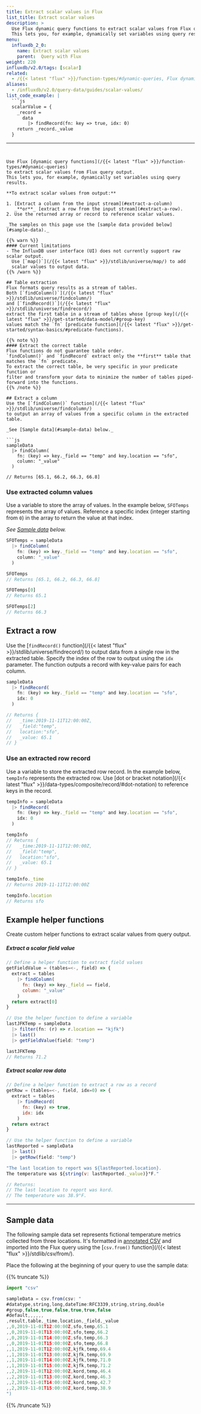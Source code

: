 ```yaml
---
title: Extract scalar values in Flux
list_title: Extract scalar values
description: >
  Use Flux dynamic query functions to extract scalar values from Flux query output.
  This lets you, for example, dynamically set variables using query results.
menu:
  influxdb_2_0:
    name: Extract scalar values
    parent:  Query with Flux
weight: 220
influxdb/v2.0/tags: [scalar]
related:
  - /{{< latest "flux" >}}/function-types/#dynamic-queries, Flux dynamic query functions
aliases:
  - /influxdb/v2.0/query-data/guides/scalar-values/
list_code_example: |
  ```js
  scalarValue = {
    _record =
      data
        |> findRecord(fn: key => true, idx: 0)
    return _record._value
  }
  ```
---
```


Use Flux [dynamic query functions](/{{< latest "flux" >}}/function-types/#dynamic-queries)
to extract scalar values from Flux query output.
This lets you, for example, dynamically set variables using query results.

**To extract scalar values from output:**

1. [Extract a column from the input stream](#extract-a-column)
   _**or**_ [extract a row from the input stream](#extract-a-row).
2. Use the returned array or record to reference scalar values.

_The samples on this page use the [sample data provided below](#sample-data)._

{{% warn %}}
#### Current limitations
- The InfluxDB user interface (UI) does not currently support raw scalar output.
  Use [`map()`](/{{< latest "flux" >}}/stdlib/universe/map/) to add
  scalar values to output data.
{{% /warn %}}

## Table extraction
Flux formats query results as a stream of tables.
Both [`findColumn()`](/{{< latest "flux" >}}/stdlib/universe/findcolumn/)
and [`findRecord()`](/{{< latest "flux" >}}/stdlib/universe/findrecord/)
extract the first table in a stream of tables whose [group key](/{{< latest "flux" >}}/get-started/data-model/#group-key)
values match the `fn` [predicate function](/{{< latest "flux" >}}/get-started/syntax-basics/#predicate-functions).

{{% note %}}
#### Extract the correct table
Flux functions do not guarantee table order.
`findColumn()` and `findRecord` extract only the **first** table that matches the `fn` predicate.
To extract the correct table, be very specific in your predicate function or
filter and transform your data to minimize the number of tables piped-forward into the functions.
{{% /note %}}

## Extract a column
Use the [`findColumn()` function](/{{< latest "flux" >}}/stdlib/universe/findcolumn/)
to output an array of values from a specific column in the extracted table.

_See [Sample data](#sample-data) below._

```js
sampleData
  |> findColumn(
    fn: (key) => key._field == "temp" and key.location == "sfo",
    column: "_value"
  )

// Returns [65.1, 66.2, 66.3, 66.8]
```

### Use extracted column values
Use a variable to store the array of values.
In the example below, `SFOTemps` represents the array of values.
Reference a specific index (integer starting from `0`) in the array to return the
value at that index.

_See [Sample data](#sample-data) below._

```js
SFOTemps = sampleData
  |> findColumn(
    fn: (key) => key._field == "temp" and key.location == "sfo",
    column: "_value"
  )

SFOTemps
// Returns [65.1, 66.2, 66.3, 66.8]

SFOTemps[0]
// Returns 65.1

SFOTemps[2]
// Returns 66.3
```

## Extract a row
Use the [`findRecord()` function](/{{< latest "flux" >}}/stdlib/universe/findrecord/)
to output data from a single row in the extracted table.
Specify the index of the row to output using the `idx` parameter.
The function outputs a record with key-value pairs for each column.

```js
sampleData
  |> findRecord(
    fn: (key) => key._field == "temp" and key.location == "sfo",
    idx: 0
  )

// Returns {
//   _time:2019-11-11T12:00:00Z,
//   _field:"temp",
//   location:"sfo",
//   _value: 65.1
// }
```

### Use an extracted row record
Use a variable to store the extracted row record.
In the example below, `tempInfo` represents the extracted row.
Use [dot or bracket notation](/{{< latest "flux" >}}/data-types/composite/record/#dot-notation)
to reference keys in the record.

```js
tempInfo = sampleData
  |> findRecord(
    fn: (key) => key._field == "temp" and key.location == "sfo",
    idx: 0
  )

tempInfo
// Returns {
//   _time:2019-11-11T12:00:00Z,
//   _field:"temp",
//   location:"sfo",
//   _value: 65.1
// }

tempInfo._time
// Returns 2019-11-11T12:00:00Z

tempInfo.location
// Returns sfo
```

## Example helper functions
Create custom helper functions to extract scalar values from query output.

##### Extract a scalar field value
```js
// Define a helper function to extract field values
getFieldValue = (tables=<-, field) => {
  extract = tables
    |> findColumn(
      fn: (key) => key._field == field,
      column: "_value"
    )
  return extract[0]
}

// Use the helper function to define a variable
lastJFKTemp = sampleData
  |> filter(fn: (r) => r.location == "kjfk")
  |> last()
  |> getFieldValue(field: "temp")

lastJFKTemp
// Returns 71.2
```

##### Extract scalar row data
```js
// Define a helper function to extract a row as a record
getRow = (tables=<-, field, idx=0) => {
  extract = tables
    |> findRecord(
      fn: (key) => true,
      idx: idx
    )
  return extract
}

// Use the helper function to define a variable
lastReported = sampleData
  |> last()
  |> getRow(field: "temp")

"The last location to report was ${lastReported.location}.
The temperature was ${string(v: lastReported._value)}°F."

// Returns:
// The last location to report was kord.
// The temperature was 38.9°F.
```

---

## Sample data

The following sample data set represents fictional temperature metrics collected
from three locations.
It's formatted in [annotated CSV](/influxdb/v2.0/reference/syntax/annotated-csv/) and imported
into the Flux query using the [`csv.from()` function](/{{< latest "flux" >}}/stdlib/csv/from/).

Place the following at the beginning of your query to use the sample data:

{{% truncate %}}
```js
import "csv"

sampleData = csv.from(csv: "
#datatype,string,long,dateTime:RFC3339,string,string,double
#group,false,true,false,true,true,false
#default,,,,,,
,result,table,_time,location,_field,_value
,,0,2019-11-01T12:00:00Z,sfo,temp,65.1
,,0,2019-11-01T13:00:00Z,sfo,temp,66.2
,,0,2019-11-01T14:00:00Z,sfo,temp,66.3
,,0,2019-11-01T15:00:00Z,sfo,temp,66.8
,,1,2019-11-01T12:00:00Z,kjfk,temp,69.4
,,1,2019-11-01T13:00:00Z,kjfk,temp,69.9
,,1,2019-11-01T14:00:00Z,kjfk,temp,71.0
,,1,2019-11-01T15:00:00Z,kjfk,temp,71.2
,,2,2019-11-01T12:00:00Z,kord,temp,46.4
,,2,2019-11-01T13:00:00Z,kord,temp,46.3
,,2,2019-11-01T14:00:00Z,kord,temp,42.7
,,2,2019-11-01T15:00:00Z,kord,temp,38.9
")
```
{{% /truncate %}}
